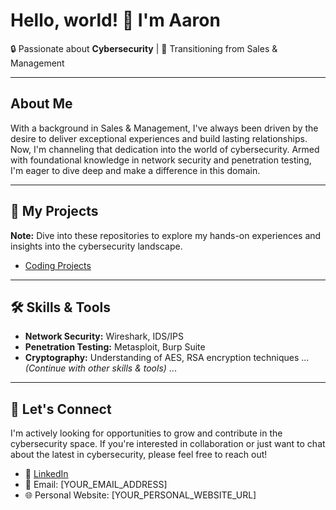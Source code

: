 # Hello, world! 👋 I'm Aaron

🔒 Passionate about **Cybersecurity** | 🚀 Transitioning from Sales & Management

---

## About Me

With a background in Sales & Management, I've always been driven by the desire to deliver exceptional experiences and build lasting relationships. Now, I'm channeling that dedication into the world of cybersecurity. Armed with foundational knowledge in network security and penetration testing, I'm eager to dive deep and make a difference in this domain.

---

## 🔐 My Projects
**Note:** Dive into these repositories to explore my hands-on experiences and insights into the cybersecurity landscape.
- [Coding Projects](https://github.com/AnonRon/Coding)


---

## 🛠 Skills & Tools

- **Network Security:** Wireshark, IDS/IPS
- **Penetration Testing:** Metasploit, Burp Suite
- **Cryptography:** Understanding of AES, RSA encryption techniques
... *(Continue with other skills & tools)* ...

---

## 🤝 Let's Connect

I'm actively looking for opportunities to grow and contribute in the cybersecurity space. If you're interested in collaboration or just want to chat about the latest in cybersecurity, please feel free to reach out!

- 🔗 [LinkedIn](YOUR_LINKEDIN_PROFILE_URL)
- 📧 Email: [YOUR_EMAIL_ADDRESS]
- 🌐 Personal Website: [YOUR_PERSONAL_WEBSITE_URL]


